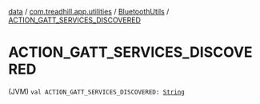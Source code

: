 [data](../../index.md) / [com.treadhill.app.utilities](../index.md) / [BluetoothUtils](index.md) / [ACTION_GATT_SERVICES_DISCOVERED](./-a-c-t-i-o-n_-g-a-t-t_-s-e-r-v-i-c-e-s_-d-i-s-c-o-v-e-r-e-d.md)

# ACTION_GATT_SERVICES_DISCOVERED

(JVM) `val ACTION_GATT_SERVICES_DISCOVERED: `[`String`](https://kotlinlang.org/api/latest/jvm/stdlib/kotlin/-string/index.html)